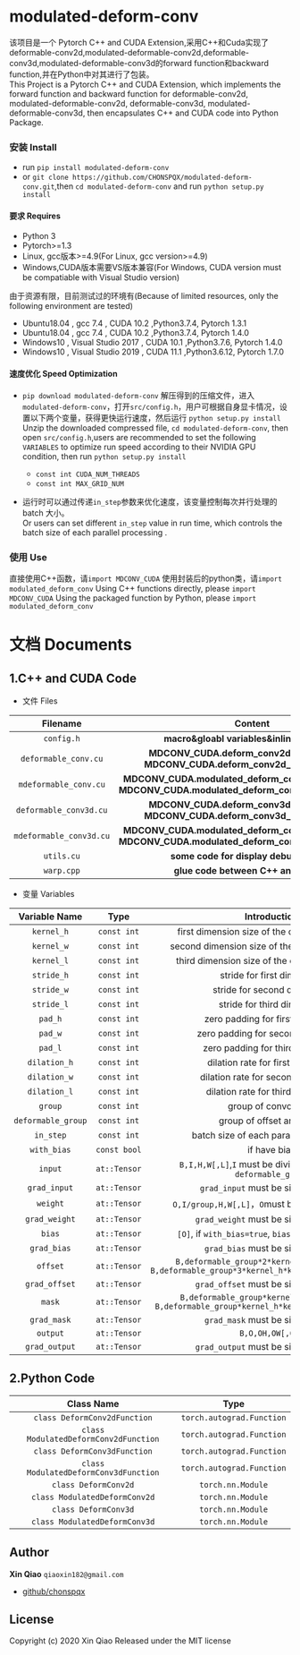 # modulated-deform-conv
该项目是一个 Pytorch C++ and CUDA Extension,采用C++和Cuda实现了deformable-conv2d,modulated-deformable-conv2d,deformable-conv3d,modulated-deformable-conv3d的forward function和backward function,并在Python中对其进行了包装。
<br />This Project is a Pytorch C++ and CUDA Extension, which implements  the forward function and backward function for deformable-conv2d, modulated-deformable-conv2d, deformable-conv3d, modulated-deformable-conv3d, then encapsulates C++ and CUDA  code into Python Package.

### 安装 Install
* run `pip install modulated-deform-conv`
* or `git clone https://github.com/CHONSPQX/modulated-deform-conv.git`,then `cd modulated-deform-conv` and run `python setup.py install`


#### 要求 Requires
* Python 3
* Pytorch>=1.3
* Linux, gcc版本>=4.9(For Linux, gcc version>=4.9)
* Windows,CUDA版本需要VS版本兼容(For Windows, CUDA version must be compatiable with Visual Studio version)

由于资源有限，目前测试过的环境有(Because of limited resources, only the following environment are tested)
- Ubuntu18.04 , gcc 7.4 , CUDA 10.2 ,Python3.7.4, Pytorch 1.3.1
- Ubuntu18.04 , gcc 7.4 , CUDA 10.2 ,Python3.7.4, Pytorch 1.4.0
- Windows10 , Visual Studio 2017 , CUDA 10.1 ,Python3.7.6, Pytorch 1.4.0
- Windows10 , Visual Studio 2019 , CUDA 11.1 ,Python3.6.12, Pytorch 1.7.0

#### 速度优化  Speed Optimization
* `pip download modulated-deform-conv`
解压得到的压缩文件，进入`modulated-deform-conv`，打开`src/config.h`，用户可根据自身显卡情况，设置以下两个变量，获得更快运行速度，然后运行 `python setup.py install`
<br>Unzip the downloaded compressed file, `cd modulated-deform-conv`, then open `src/config.h`,users are recommended to set the following `VARIABLES` to optimize run speed according to their NVIDIA GPU condition, then run `python setup.py install`
	* `const int CUDA_NUM_THREADS`
	* `const int MAX_GRID_NUM`

* 运行时可以通过传递`in_step`参数来优化速度，该变量控制每次并行处理的batch 大小。
<br> Or users can set different `in_step`  value in run time, which controls the batch size of each parallel processing .

### 使用 Use
直接使用C++函数，请`import MDCONV_CUDA`
使用封装后的python类，请`import modulated_deform_conv`
Using C++ functions directly, please  `import MDCONV_CUDA`
Using the packaged function by Python, please `import modulated_deform_conv`

# 文档 Documents
## 1.C++ and CUDA Code
* 文件 Files

|Filename                      |Content                    |
|:--------------------------:| :-----------------------: |
|`config.h`      | **macro&gloabl variables&inline functions**       |
|`deformable_conv.cu`| **MDCONV_CUDA.deform_conv2d_forward_cuda MDCONV_CUDA.deform_conv2d_backward_cuda**  |
|`mdeformable_conv.cu`| **MDCONV_CUDA.modulated_deform_conv2d_forward_cuda MDCONV_CUDA.modulated_deform_conv2d_backward_cuda**  |
|`deformable_conv3d.cu`| **MDCONV_CUDA.deform_conv3d_forward_cuda  MDCONV_CUDA.deform_conv3d_backward_cuda**  |
|`mdeformable_conv3d.cu`| **MDCONV_CUDA.modulated_deform_conv3d_forward_cuda MDCONV_CUDA.modulated_deform_conv2d_backward_cuda**  |
|`utils.cu`| **some code for display debug outputs**  |
|`warp.cpp`| **glue code between C++ and Python**  |

* 变量 Variables

|Variable Name       |       Type              | Introduction |
| :--------------------:  | :-------------------: |:----------------:|
|`kernel_h`| `const int`|first dimension size of the convolution kernel|
|`kernel_w`| `const int`|second dimension size of the convolution kernel|
|`kernel_l`| `const int`|third dimension size of the convolution kernel|
|`stride_h`| `const int`|stride for first dimension|
|`stride_w`| `const int`|stride for second dimension|
|`stride_l`| `const int`|stride for third dimension|
|`pad_h`| `const int`|zero padding for first dimension|
|`pad_w`| `const int`|zero padding for second dimension|
|`pad_l`| `const int`|zero padding for third dimension|
|`dilation_h`| `const int`|dilation rate for first dimension|
|`dilation_w`| `const int`|dilation rate for second dimension|
|`dilation_l`| `const int`|dilation rate for third dimension|
|`group`| `const int`|group of convolution |
|`deformable_group`| `const int`|group of offset and mask |
|`in_step`| `const int`|batch size of each parallel processing|
|`with_bias`| `const bool`|if have bias|
|`input`| `at::Tensor` |`B,I,H,W[,L]`,`I` must be divisible by`group` and ` deformable_group`|
|`grad_input`| `at::Tensor` |`grad_input` must be size like `input` |
|`weight`| `at::Tensor` |`O,I/group,H,W[,L]`，`O`must be divisible by`group`|
|`grad_weight`| `at::Tensor` |`grad_weight` must be size like `weight`|
|`bias`| `at::Tensor` |`[O]`, if `with_bias=true`, `bias` must be non-null|
|`grad_bias`| `at::Tensor` |`grad_bias` must be size like `bias`|
|`offset`| `at::Tensor` |`B,deformable_group*2*kernel_h*kernel_w,H,W` `B,deformable_group*3*kernel_h*kernel_w*kernel_l,H,W,L`|
|`grad_offset`| `at::Tensor` |`grad_offset` must be size like `offset`|
|`mask`| `at::Tensor` |`B,deformable_group*kernel_h*kernel_w,H,W` `B,deformable_group*kernel_h*kernel_w*kernel_l,H,W,L`|
|`grad_mask`| `at::Tensor` |`grad_mask` must be size like `mask`|
|`output`| `at::Tensor` |`B,O,OH,OW[,OL]`|
|`grad_output`| `at::Tensor` |`grad_output` must be size like `output`|

## 2.Python Code

|Class Name                     |Type                    |
|:--------------------------:| :-----------------------: |
|`class DeformConv2dFunction`      | `torch.autograd.Function`       |
|`class ModulatedDeformConv2dFunction`      | `torch.autograd.Function`      |
|`class DeformConv3dFunction`      | `torch.autograd.Function`       |
|`class ModulatedDeformConv3dFunction`      | `torch.autograd.Function`      |
|`class DeformConv2d`      | `torch.nn.Module`       |
|`class ModulatedDeformConv2d`      | `torch.nn.Module`      |
|`class DeformConv3d`      | `torch.nn.Module`       |
|`class ModulatedDeformConv3d`      | `torch.nn.Module`      |

## Author
**Xin Qiao** `qiaoxin182@gmail.com`
+ [github/chonspqx](https://github.com/chonspqx)

## License
Copyright (c) 2020 Xin Qiao
Released under the MIT license
